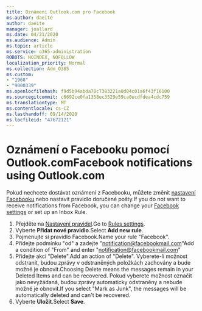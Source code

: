 ```yaml
---
title: Oznámení Outlook.com pro Facebook
ms.author: daeite
author: daeite
manager: joallard
ms.date: 04/21/2020
ms.audience: Admin
ms.topic: article
ms.service: o365-administration
ROBOTS: NOINDEX, NOFOLLOW
localization_priority: Normal
ms.collection: Adm_O365
ms.custom:
- "1968"
- "9000339"
ms.openlocfilehash: f9d5b94abda70c7383221a0d04c01a6f43f16100
ms.sourcegitcommit: c6692ce0fa1358ec3529e59ca0ecdfdea4cdc759
ms.translationtype: MT
ms.contentlocale: cs-CZ
ms.lasthandoff: 09/14/2020
ms.locfileid: "47672121"
---
```

# <a name="facebook-notifications-using-outlookcom"></a><span data-ttu-id="bfda6-102">Oznámení o Facebooku pomocí Outlook.com</span><span class="sxs-lookup"><span data-stu-id="bfda6-102">Facebook notifications using Outlook.com</span></span>

<span data-ttu-id="bfda6-103">Pokud nechcete dostávat oznámení z Facebooku, můžete změnit [nastavení Facebooku](https://aka.ms/facebook-notifications-settings) nebo nastavit pravidlo doručené pošty.</span><span class="sxs-lookup"><span data-stu-id="bfda6-103">If you do not want to receive notifications from Facebook, you can change your [Facebook settings](https://aka.ms/facebook-notifications-settings) or set up an Inbox Rule.</span></span>

1. <span data-ttu-id="bfda6-104">Přejděte na [Nastavení pravidel](https://outlook.live.com/mail/options/mail/rules/inboxRules).</span><span class="sxs-lookup"><span data-stu-id="bfda6-104">Go to [Rules settings](https://outlook.live.com/mail/options/mail/rules/inboxRules).</span></span>
1. <span data-ttu-id="bfda6-105">Vyberte **Přidat nové pravidlo**.</span><span class="sxs-lookup"><span data-stu-id="bfda6-105">Select **Add new rule**.</span></span>
1. <span data-ttu-id="bfda6-106">Pojmenujte si pravidlo Facebook.</span><span class="sxs-lookup"><span data-stu-id="bfda6-106">Name your rule "Facebook".</span></span>
1. <span data-ttu-id="bfda6-107">Přidejte podmínku "od" a zadejte "notification@facebookmail.com"</span><span class="sxs-lookup"><span data-stu-id="bfda6-107">Add a condition of "From" and enter "notification@facebookmail.com"</span></span>
1. <span data-ttu-id="bfda6-108">Přidejte akci "Delete".</span><span class="sxs-lookup"><span data-stu-id="bfda6-108">Add an action of "Delete".</span></span> <span data-ttu-id="bfda6-109">Vyberete-li možnost odstranit, budou zprávy v odstraněných položkách zachovány a bude možné je obnovit.</span><span class="sxs-lookup"><span data-stu-id="bfda6-109">Choosing Delete means the messages remain in your Deleted Items and can be recovered.</span></span> <span data-ttu-id="bfda6-110">Pokud vyberete možnost označit jako nevyžádaná, budou zprávy automaticky odstraněny a nebude možné je obnovit.</span><span class="sxs-lookup"><span data-stu-id="bfda6-110">If you select "Mark as Junk", the messages will be automatically deleted and can't be recovered.</span></span>
1. <span data-ttu-id="bfda6-111">Vyberte **Uložit**.</span><span class="sxs-lookup"><span data-stu-id="bfda6-111">Select **Save**.</span></span>